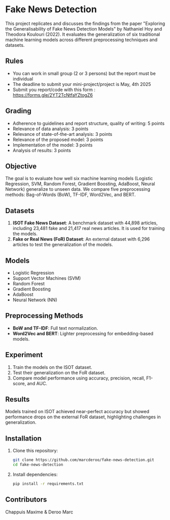 # Fake News Detection

This project replicates and discusses the findings from the paper "Exploring the Generalisability of Fake News Detection Models" by Nathaniel Hoy and Theodora Koulouri (2022). It evaluates the generalization of six traditional machine learning models across different preprocessing techniques and datasets.

## Rules
- You can work in small group (2 or 3 persons) but the report must be individual
- The deadline to submit your mini-project/project is May, 4th 2025
- Submit you report/code with this form : https://forms.gle/2YT2TcNtfaYZtogZ6

## Grading
- Adherence to guidelines and report structure, quality of writing: 5 points
- Relevance of data analysis: 3 points
- Relevance of state-of-the-art analysis: 3 points
- Relevance of the proposed model: 3 points
- Implementation of the model: 3 points
- Analysis of results: 3 points

## Objective

The goal is to evaluate how well six machine learning models (Logistic Regression, SVM, Random Forest, Gradient Boosting, AdaBoost, Neural Network) generalize to unseen data. We compare five preprocessing methods: Bag-of-Words (BoW), TF-IDF, Word2Vec, and BERT.

## Datasets

1. **ISOT Fake News Dataset**: A benchmark dataset with 44,898 articles, including 23,481 fake and 21,417 real news articles. It is used for training the models.
2. **Fake or Real News (FoR) Dataset**: An external dataset with 6,296 articles to test the generalization of the models.

## Models

- Logistic Regression
- Support Vector Machines (SVM)
- Random Forest
- Gradient Boosting
- AdaBoost
- Neural Network (NN)

## Preprocessing Methods

- **BoW and TF-IDF**: Full text normalization.
- **Word2Vec and BERT**: Lighter preprocessing for embedding-based models.

## Experiment

1. Train the models on the ISOT dataset.
2. Test their generalization on the FoR dataset.
3. Compare model performance using accuracy, precision, recall, F1-score, and AUC.

## Results

Models trained on ISOT achieved near-perfect accuracy but showed performance drops on the external FoR dataset, highlighting challenges in generalization.

## Installation

1. Clone this repository:
    ```bash
    git clone https://github.com/marcderoo/fake-news-detection.git
    cd fake-news-detection
    ```
2. Install dependencies:
    ```bash
    pip install -r requirements.txt
    ```

## Contributors
Chappuis Maxime & Deroo Marc

